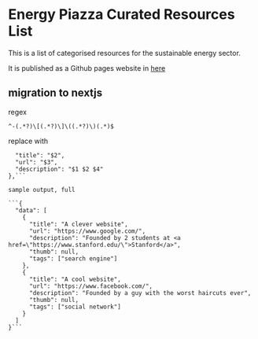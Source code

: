 # Energy Piazza Curated Resources List

This is a list of categorised resources for the sustainable energy sector.

It is published as a Github pages website in [here](https://piazza.energy/curated-resource-list/)

## migration to nextjs

regex

`^-(.*?)\[(.*?)\]\((.*?)\)(.*)$`

replace with

```{
  "title": "$2", 
  "url": "$3",
  "description": "$1 $2 $4"
},```

sample output, full

```{
  "data": [
    {
      "title": "A clever website",
      "url": "https://www.google.com/",
      "description": "Founded by 2 students at <a href=\"https://www.stanford.edu/\">Stanford</a>",
      "thumb": null,
      "tags": ["search engine"]
    },
    {
      "title": "A cool website",
      "url": "https://www.facebook.com/",
      "description": "Founded by a guy with the worst haircuts ever",
      "thumb": null,
      "tags": ["social network"]
    }
  ]
}```
